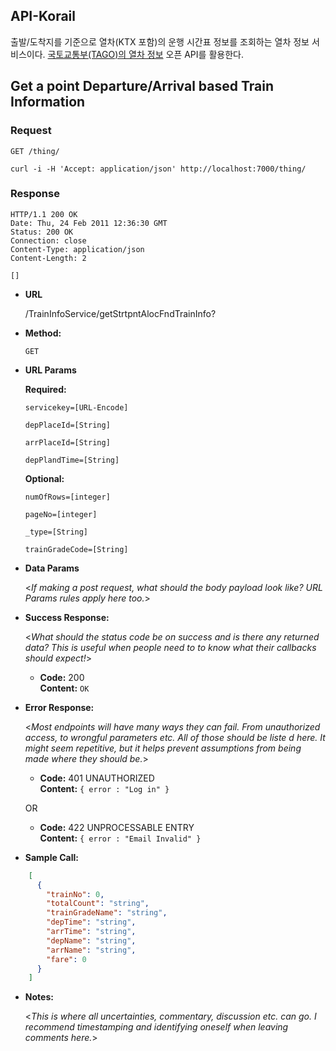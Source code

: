 **API-Korail**
----

출발/도착지를 기준으로 열차(KTX 포함)의 운행 시간표 정보를 조회하는 열차 정보 서비스이다. [국토교통부(TAGO)의 열차 정보](https://www.data.go.kr/tcs/dss/selectApiDataDetailView.do?publicDataPk=15098552) 오픈 API를 활용한다.

## Get a point Departure/Arrival based Train Information

### Request

`GET /thing/`

    curl -i -H 'Accept: application/json' http://localhost:7000/thing/

### Response

    HTTP/1.1 200 OK
    Date: Thu, 24 Feb 2011 12:36:30 GMT
    Status: 200 OK
    Connection: close
    Content-Type: application/json
    Content-Length: 2

    []


* **URL**

  /TrainInfoService/getStrtpntAlocFndTrainInfo?

* **Method:**

  `GET` 

*  **URL Params**

   **Required:**

   `servicekey=[URL-Encode]`

   `depPlaceId=[String]`

   `arrPlaceId=[String]`

   `depPlandTime=[String]`

    **Optional:**

   `numOfRows=[integer]`

   `pageNo=[integer]`

   `_type=[String]`

   `trainGradeCode=[String]`

* **Data Params**

  <_If making a post request, what should the body payload look like? URL Params rules apply here too._>

* **Success Response:**

  <_What should the status code be on success and is there any returned data? This is useful when people need to to know what their callbacks should expect!_>

    * **Code:** 200 <br />
      **Content:** `OK`

* **Error Response:**

  <_Most endpoints will have many ways they can fail. From unauthorized access, to wrongful parameters etc. All of those should be liste d here. It might seem repetitive, but it helps prevent assumptions from being made where they should be._>

    * **Code:** 401 UNAUTHORIZED <br />
      **Content:** `{ error : "Log in" }`

  OR

    * **Code:** 422 UNPROCESSABLE ENTRY <br />
      **Content:** `{ error : "Email Invalid" }`

* **Sample Call:**
```json
    [
      {
        "trainNo": 0,
        "totalCount": "string",
        "trainGradeName": "string",
        "depTime": "string",
        "arrTime": "string",
        "depName": "string",
        "arrName": "string",
        "fare": 0
      }
    ]
  ```
* **Notes:**

  <_This is where all uncertainties, commentary, discussion etc. can go. I recommend timestamping and identifying oneself when leaving comments here._> 